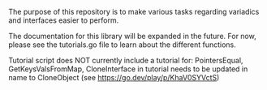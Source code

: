 The purpose of this repository is to make various tasks regarding variadics and interfaces easier to perform.

The documentation for this library will be expanded in the future.  For now, please see the tutorials.go file to learn about the different functions.

Tutorial script does NOT currently include a tutorial for: PointersEqual, GetKeysValsFromMap, CloneInterface in tutorial needs to be updated in name to CloneObject (see https://go.dev/play/p/KhaV0SYVctS)
